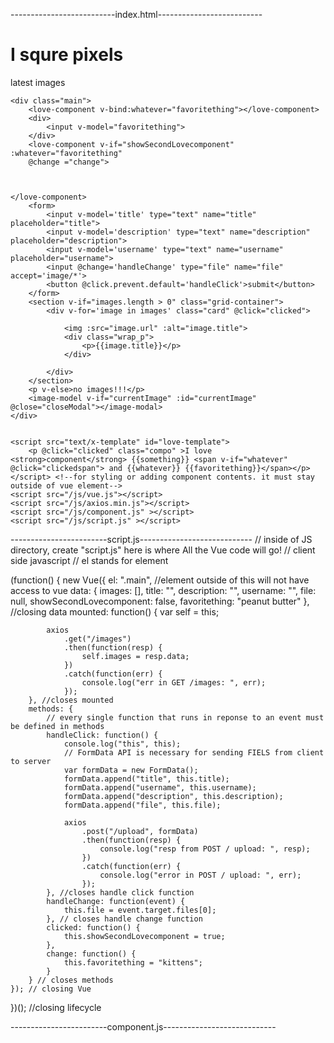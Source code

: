 --------------------------index.html--------------------------

<!doctype html>
<html>
<head>
    <title>Imageboard</title>
    <link rel="stylesheet" href="/style.css">
</head>
<body>
    <h1>I <span>squre</span> pixels</h1>
    <p>latest images</p>

    <div class="main">
        <love-component v-bind:whatever="favoritething"></love-component>
        <div>
            <input v-model="favoritething">
        </div>
        <love-component v-if="showSecondLovecomponent" :whatever="favoritething"
        @change ="change">



    </love-component>
        <form>
            <input v-model='title' type="text" name="title" placeholder="title">
            <input v-model='description' type="text" name="description" placeholder="description">
            <input v-model='username' type="text" name="username" placeholder="username">
            <input @change='handleChange' type="file" name="file" accept='image/*'>
            <button @click.prevent.default='handleClick'>submit</button>
        </form>
        <section v-if="images.length > 0" class="grid-container">
            <div v-for='image in images' class="card" @click="clicked">

                <img :src="image.url" :alt="image.title">
                <div class="wrap_p">
                    <p>{{image.title}}</p>
                </div>

            </div>
        </section>
        <p v-else>no images!!!</p>
        <image-model v-if="currentImage" :id="currentImage" @close="closeModal"></image-modal>
    </div>


    <script src="text/x-template" id="love-template">
        <p @click="clicked" class="compo" >I love <strong>component</strong> {{something}} <span v-if="whatever" @click="clickedspan"> and {{whatever}} {{favoritething}}</span></p>
    </script> <!--for styling or adding component contents. it must stay outside of vue element-->
    <script src="/js/vue.js"></script>
    <script src="/js/axios.min.js"></script>
    <script src="/js/component.js" ></script>
    <script src="/js/script.js" ></script>

</body>
</html>

------------------------script.js----------------------------
// inside of JS directory, create "script.js" here is where All the Vue code will go!
// client side javascript
// el stands for element

(function() {
new Vue({
el: ".main", //element outside of this will not have access to vue
data: {
images: [],
title: "",
description: "",
username: "",
file: null,
showSecondLovecomponent: false,
favoritething: "peanut butter"
}, //closing data
mounted: function() {
var self = this;

            axios
                .get("/images")
                .then(function(resp) {
                    self.images = resp.data;
                })
                .catch(function(err) {
                    console.log("err in GET /images: ", err);
                });
        }, //closes mounted
        methods: {
            // every single function that runs in reponse to an event must be defined in methods
            handleClick: function() {
                console.log("this", this);
                // FormData API is necessary for sending FIELS from client to server
                var formData = new FormData();
                formData.append("title", this.title);
                formData.append("username", this.username);
                formData.append("description", this.description);
                formData.append("file", this.file);

                axios
                    .post("/upload", formData)
                    .then(function(resp) {
                        console.log("resp from POST / upload: ", resp);
                    })
                    .catch(function(err) {
                        console.log("error in POST / upload: ", err);
                    });
            }, //closes handle click function
            handleChange: function(event) {
                this.file = event.target.files[0];
            }, // closes handle change function
            clicked: function() {
                this.showSecondLovecomponent = true;
            },
            change: function() {
                this.favoritething = "kittens";
            }
        } // closes methods
    }); // closing Vue

})(); //closing lifecycle

------------------------component.js----------------------------
